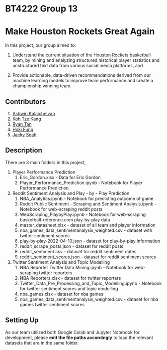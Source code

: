 # BT4222 Group 13
# Make Houston Rockets Great Again

In this project, our group aimed to:

1) Understand the current situation of the Houston Rockets basketball team, by mining and analyzing structured historical player statistics and unstructured text data from various social media platforms, and 

2) Provide actionable, data-driven recommendations derived from our machine learning models to improve team performance and create a championship winning team.

## Contributors
1. [Ashwin Kalaichelvan](https://www.github.com/ashwinkc-29)
1. [Koh Tze Kang](https://www.github.com/kang118)
1. [Ryan Tan](https://www.github.com/ryantjx)
1. [Hoki Fung](https://www.github.com/hokifung)
1. [Jacky Seah](https://www.github.com/ReverseHaremJutsu)

## Description

There are 3 main folders in this project,
1. Player Performance Prediction
    1. Eric_Gordon.xlsx - Data for Eric Gordon
    2. Player_Performance_Prediction.ipynb - Notebook for Player Performance Prediction
2. Reddit Sentiment Analysis and Play - by - Play Prediction
    1. NBA_Analytics.ipynb - Notebook for predicting outcome of game
    2. Reddit Public Sentiment - Scraping and Sentiment Analysis.ipynb - Notebook for web-scraping reddit posts
    3. WebScraping_PlaybyPlay.ipynb - Notebook for web-scraping basketball-reference.com play-by-play data
    4. master_datasheet.xlsx - dataset of all team and player information
    5. nba_games_data_sentimentanalysis_weighted.csv - dataset with twitter sentiment scores
    6. play-by-play-2022-04-10.json - dataset for play-by-play information
    7. reddit_scrape_posts.json - dataset for reddit posts
    8. reddit_sentiment.csv - dataset for reddit sentiment dates
    9. reddit_sentiment_scores.json - dataset for reddit sentiment scores
3. Twitter Sentiment Analysis and Topic Modelling
    1. NBA Reporter Twitter Data Mining.ipynb - Notebook for web-scraping twitter reporters
    2. NBA Reporters.xlsx - dataset for twitter reporters
    3. Twitter_Data_Pre_Processing_and_Topic_Modelling.ipynb - Notebook for twitter sentiment scores and topic modelling
    4. nba_games.xlsx - dataset for nba games
    5. nba_games_data_sentimentanalysis_weighted.csv - dataset for nba games twitter sentiment scores

## Setting Up

As our team utilized both Google Colab and Jupyter Notebook for development, please **edit the file paths accordingly** to load the relevant datasets that are in the same folder.
